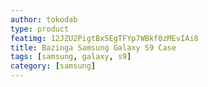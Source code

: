 ```yaml
---
author: tokodab
type: product
featimg: 12JZU2PigtBx5EgTFYp7WBkf0zMEvIAi8
title: Bazinga Samsung Galaxy S9 Case
tags: [samsung, galaxy, s9]
category: [samsung]
---
```

